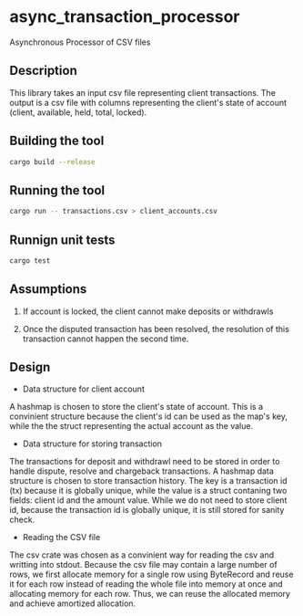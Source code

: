 # async_transaction_processor
Asynchronous Processor of CSV files

## Description
This library takes an input csv file representing client transactions. The output is a csv file with columns representing the client's state of account (client, available, held, total, locked).

## Building the tool

```bash
cargo build --release
```

## Running the tool

```bash
cargo run -- transactions.csv > client_accounts.csv
```

## Runnign unit tests

```bash
cargo test
```

## Assumptions
1) If account is locked, the client cannot make deposits or withdrawls

2) Once the disputed transaction has been resolved, the resolution of this transaction cannot happen the second time. 

## Design
* Data structure for client account

A hashmap is chosen to store the client's state of account. This is a convinient structure because the client's id can be used as the map's key, while the the struct representing the actual account as the value. 

* Data structure for storing transaction

The transactions for deposit and withdrawl need to be stored in order to handle dispute, resolve and chargeback transactions. A hashmap data structure is chosen to store transaction history. The key is a transaction id (tx) because it is globally unique, while the value is a struct contaning two fields: client id and the amount value. While we do not need to store client id, because the transaction id is globally unique, it is still stored for sanity check. 

* Reading the CSV file

The csv crate was chosen as a convinient way for reading the csv and writting into stdout. Because the csv file may contain a large number of rows, we first allocate memory for a single row using ByteRecord and reuse it for each row instead of reading the whole file into memory at once and allocating memory for each row. Thus, we can reuse the allocated memory and achieve amortized allocation.

